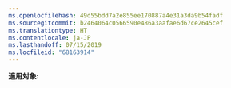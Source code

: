 ```yaml
---
ms.openlocfilehash: 49d55bdd7a2e855ee170887a4e31a3da9b54fadf
ms.sourcegitcommit: b2464064c0566590e486a3aafae6d67ce2645cef
ms.translationtype: HT
ms.contentlocale: ja-JP
ms.lasthandoff: 07/15/2019
ms.locfileid: "68163914"
---
```

  **適用対象:**  